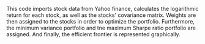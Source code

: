 This code imports stock data from Yahoo finance, calculates the logarithmic return for each stock, as well as the stocks' covariance matrix.
Weights are then assigned to the stocks in order to optimize the portfolio. Furthermore, the minimum variance portfolio and tne maximum Sharpe
ratio portfolio are assigned. And finally, the efficient frontier is represented graphically. 
